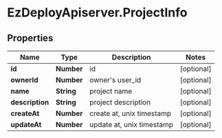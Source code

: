 # EzDeployApiserver.ProjectInfo

## Properties
Name | Type | Description | Notes
------------ | ------------- | ------------- | -------------
**id** | **Number** | id | [optional] 
**ownerId** | **Number** | owner's user_id | [optional] 
**name** | **String** | project name | [optional] 
**description** | **String** | project description | [optional] 
**createAt** | **Number** | create at, unix timestamp | [optional] 
**updateAt** | **Number** | update at, unix timestamp | [optional] 



